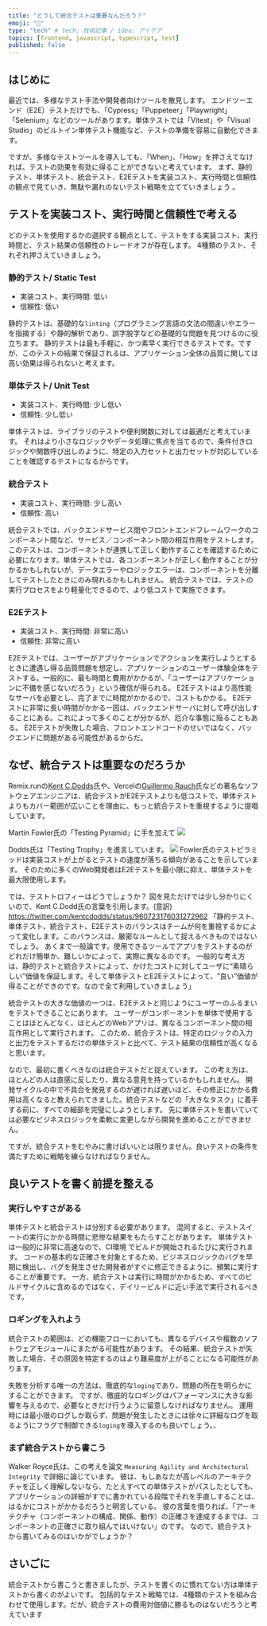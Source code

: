 ```yaml
---
title: "どうして統合テストは重要なんだろう？"
emoji: "🌊"
type: "tech" # tech: 技術記事 / idea: アイデア
topics: [frontend, javascript, typescript, test]
published: false
---
```

## はじめに
最近では、多様なテスト手法や開発者向けツールを散見します。
エンドツーエンド（E2E）テストだけでも、「Cypress」「Puppeteer」「Playwright」「Selenium」などのツールがあります。単体テストでは「Vitest」や「Visual Studio」のビルトイン単体テスト機能など、テストの準備を容易に自動化できます。

ですが、多様なテストツールを導入しても、「When」、「How」を押さえてなければ、テストの効果を有効に得ることができないと考えています。
まず、静的テスト、単体テスト、統合テスト、E2Eテストを実装コスト、実行時間と信頼性の観点で見ていき、無駄や漏れのないテスト戦略を立てていきましょう 。

## テストを実装コスト、実行時間と信頼性で考える
どのテストを使用するかの選択する観点として、テストをする実装コスト、実行時間と、テスト結果の信頼性のトレードオフが存在します。
4種類のテスト、それぞれ押さえていきましょう。

### 静的テスト/ Static Test
- 実装コスト、実行時間: 低い
- 信頼性: 低い

静的テストは、基礎的な`linting`（プログラミング言語の文法の間違いやエラーを指摘する）や静的解析であり、誤字脱字などの基礎的な問題を見つけるのに役立ちます。
静的テストは最も手軽に、かつ素早く実行できるテストです。ですが、このテストの結果で保証されるは、アプリケーション全体の品質に関しては高い効果は得られないと考えます。

### 単体テスト/ Unit Test
- 実装コスト、実行時間: 少し低い 
- 信頼性: 少し低い 

単体テストは、ライブラリのテストや便利関数に対しては最適だと考えています。
それはより小さなロジックやデータ処理に焦点を当てるので、条件付きロジックや関数呼び出しのように、特定の入力セットと出力セットが対応していることを確認するテストになるからです。

### 統合テスト
- 実装コスト、実行時間: 少し高い 
- 信頼性: 高い   

統合テストでは、バックエンドサービス間やフロントエンドフレームワークのコンポーネント間など、サービス／コンポーネント間の相互作用をテストします。
このテストは、コンポーネントが連携して正しく動作することを確認するために必要になります。単体テストでは、各コンポーネントが正しく動作することが分かるかもしれないが、データエラーやロジックエラーは、コンポーネントを分離してテストしたときにのみ現れるかもしれません。
統合テストでは、テストの実行プロセスをより軽量化できるので、より低コストで実施できます。

### E2Eテスト
- 実装コスト、実行時間: 非常に高い
- 信頼性: 非常に高い

E2Eテストでは、ユーザーがアプリケーションでアクションを実行しようとするときに遭遇し得る品質問題を想定し、アプリケーションのユーザー体験全体をテストする。一般的に、最も時間と費用がかかるが、「ユーザーはアプリケーションに不備を感じないだろう」という確信が得られる。
E2Eテストはより高性能なサーバを必要とし、完了までに時間がかかるので、コストもかかる。
E2Eテストに非常に長い時間がかかる一因は、バックエンドサーバに対して呼び出しすることにある。これによって多くのことが分かるが、厄介な事態に陥ることもある。
E2Eテストが失敗した場合、フロントエンドコードのせいではなく、バックエンドに問題がある可能性があるからだ。

## なぜ、統合テストは重要なのだろうか
Remix.runの[Kent C.Dodds](https://twitter.com/kentcdodds)氏や、Vercelの[Guillermo Rauch](https://twitter.com/rauchg)氏などの著名なソフトウェアエンジニアは、統合テストがE2Eテストよりも低コストで、単体テストよりもカバー範囲が広いことを理由に、もっと統合テストを重視するように提唱しています。

Martin Fowler氏の「Testing Pyramid」に手を加えて
![](/images/testing-pramid.png)

Dodds氏は「Testing Trophy」を進言しています。
![](/images/testing-thropy.png)
Fowler氏のテストピラミッドは実装コストが上がるとテストの速度が落ちる傾向があることを示しています。
そのために多くのWeb開発者はE2Eテストを最小限に抑え、単体テストを最大限使用します。

では、テストトロフィーはどうでしょうか？
図を見ただけでは少し分かりにくいので、Kent C.Dodd氏の言葉を引用します。(意訳)
https://twitter.com/kentcdodds/status/960723176031272962
「静的テスト、単体テスト、統合テスト、E2Eテストのバランスはチームが何を重視するかによって変化します。このバランスは、厳密なルールとして捉えるべきものではないでしょう。
あくまで一般論です。使用できるツールでアプリをテストするのがどれだけ簡単か、難しいかによって、実際に異なるのです。 一般的な考え方は、静的テストと統合テストによって、かけたコストに対してユーザに“素晴らしい”価値を保証します。そして単体テストとE2Eテストによって、“良い”価値が得ることができのです。なので全て利用していきましょう」

統合テストの大きな価値の一つは、E2Eテストと同じようにユーザーのふるまいをテストできることにあります。
ユーザーがコンポーネントを単体で使用することはほとんどなく、ほとんどのWebアプリは、異なるコンポーネント間の相互作用として実行されます。
このため、統合テストは、特定のロジックの入力と出力をテストするだけの単体テストと比べて、テスト結果の信頼性が高くなると思います。

なので、最初に書くべきなのは統合テストだと捉えています。 この考え方は、ほとんどの人は直感に反したり、異なる意見を持っているかもしれません。
開発サイクルの中で不具合を発見するのが遅ければ遅いほど、その修正にかかる費用は高くなると教えられてきました。統合テストなどの「大きなタスク」に着手する前に、すべての細部を完璧にしようとします。
先に単体テストを書いていては必要なビジネスロジックを柔軟に変更しながら開発を進めることができません。

ですが、統合テストをむやみに書けばいいとは限りません。良いテストの条件を満たすために戦略を練らなければなりません。

## 良いテストを書く前提を整える
### 実行しやすさがある
単体テストと統合テストは分別する必要があります。
混同すると、テストスイートの実行にかかる時間に悲惨な結果をもたらすことがあります。
単体テストは一般的に非常に高速なので、CI環境 でビルドが開始されるたびに実行されます。
コードの基本的な正確さを対象とするため、ビジネスロジックのバグを早期に検出し、バグを発生させた開発者がすぐに修正できるように、頻繁に実行することが重要です。
一方、統合テストは実行に時間がかかるため、すべてのビルドサイクルに含めるのではなく、デイリービルドに近い手法で実行されるべきです。

### ロギングを入れよう
統合テストの範囲は、どの機能フローにおいても、異なるデバイスや複数のソフトウェアモジュールにまたがる可能性があります。
その結果、統合テストが失敗した場合、その原因を特定するのはより難易度が上がることになる可能性があります。

失敗を分析する唯一の方法は、徹底的な`loging`であり、問題の所在を明らかにすることができます。
ですが、徹底的なロギングはパフォーマンスに大きな影響を与えるので、必要なときだけ行うように留意しなければなりません。
運用時には最小限のログしか取らず、問題が発生したときには徐々に詳細なログを取るようにフラグで制御できる`loging`を導入するのも良いでしょう。、

### まず統合テストから書こう
Walker Royce氏は、この考えを論文 `Measuring Agility and Architectural Integrity` で詳細に論じています。
彼は、もしあなたが高レベルのアーキテクチャを正しく理解しないなら、たとえすべての単体テストがパスしたとしても、アプリケーションの詳細がすでに書かれている段階でそれを手直しすることは、はるかにコストがかかるだろうと明言している。
彼の言葉を借りれば、「アーキテクチャ（コンポーネントの構成、関係、動作）の正確さを達成するまでは、コンポーネントの正確さに取り組んではいけない」のです。
なので、統合テストから書いてみるのはいかがでしょうか？

## さいごに
統合テストから書こうと書きましたが、テストを書くのに慣れてない方は単体テストから書くのがよいです。
包括的なテスト戦略では、4種類のテストを組み合わせて使用します。だが、統合テストの費用対価値に勝るものはないだろうと考えています